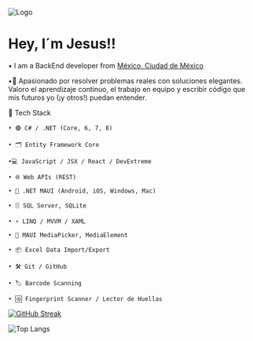 ![Logo](https://github.com/user-attachments/assets/0a1238bd-11e9-48f0-8482-63470dc7befc)
# Hey, I´m Jesus!!


• I am a BackEnd developer from [México, Ciudad de México](https://www.youtube.com/watch?v=k0E5zr9HdGE&pp=ygUYdHVyaXNtbyBjaXVkYWQgZGUgbWV4aWNv)

•🚀 Apasionado por resolver problemas reales con soluciones elegantes. Valoro el aprendizaje continuo, el trabajo en equipo y escribir código que mis futuros yo (¡y otros!) puedan entender.

🧰 Tech Stack

    • 🟣 C# / .NET (Core, 6, 7, 8)

    • 🗂️ Entity Framework Core

    •💻 JavaScript / JSX / React / DevExtreme

    • 🌐 Web APIs (REST)

    • 📱 .NET MAUI (Android, iOS, Windows, Mac)

    • 🗄️ SQL Server, SQLite

    • ⚡ LINQ / MVVM / XAML

    • 📸 MAUI MediaPicker, MediaElement

    • 📦 Excel Data Import/Export

    • 🛠️ Git / GitHub

    • 🏷️ Barcode Scanning

    • 🆔 Fingerprint Scanner / Lector de Huellas

[![GitHub Streak](https://github-readme-streak-stats.herokuapp.com?user=JesusTufino&theme=dracula)](https://git.io/streak-stats)

![Top Langs](https://github-readme-stats.vercel.app/api/top-langs/?username=JesusTufino&layout=compact)
